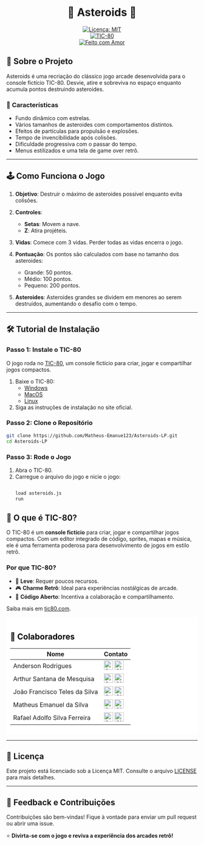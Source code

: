<div align="center">

# 🌌 **Asteroids** 🚀

[![Licença: MIT](https://img.shields.io/badge/Licen%C3%A7a-MIT-blue.svg)](https://opensource.org/licenses/MIT)  
[![TIC-80](https://img.shields.io/badge/TIC--80-Fantasy%20Console-orange)](https://tic80.com)  
[![Feito com Amor](https://img.shields.io/badge/Feito%20com-%E2%9D%A4-red)](https://github.com/Matheus-Emanue123/Asteroids-LP) 

</div>

## 📖 **Sobre o Projeto**

Asteroids é uma recriação do clássico jogo arcade desenvolvida para o console fictício TIC-80. Desvie, atire e sobreviva no espaço enquanto acumula pontos destruindo asteroides.

### 🌟 **Características**
- Fundo dinâmico com estrelas.
- Vários tamanhos de asteroides com comportamentos distintos.
- Efeitos de partículas para propulsão e explosões.
- Tempo de invencibilidade após colisões.
- Dificuldade progressiva com o passar do tempo.
- Menus estilizados e uma tela de game over retrô.

---

## 🕹️ **Como Funciona o Jogo**

1. **Objetivo**: Destruir o máximo de asteroides possível enquanto evita colisões.
2. **Controles**:
    - **Setas**: Movem a nave.
    - **Z**: Atira projéteis.
3. **Vidas**: Comece com 3 vidas. Perder todas as vidas encerra o jogo.
4. **Pontuação**: Os pontos são calculados com base no tamanho dos asteroides:
    - Grande: 50 pontos.
    - Médio: 100 pontos.
    - Pequeno: 200 pontos.

5. **Asteroides**: Asteroides grandes se dividem em menores ao serem destruídos, aumentando o desafio com o tempo.

---

## 🛠️ **Tutorial de Instalação**

### Passo 1: Instale o TIC-80
O jogo roda no [TIC-80](https://tic80.com/), um console fictício para criar, jogar e compartilhar jogos compactos.

1. Baixe o TIC-80:
    - [Windows](https://tic80.com/#windows)
    - [MacOS](https://tic80.com/#macos)
    - [Linux](https://tic80.com/#linux)
2. Siga as instruções de instalação no site oficial.

### Passo 2: Clone o Repositório
```bash
git clone https://github.com/Matheus-Emanue123/Asteroids-LP.git
cd Asteroids-LP
```

### Passo 3: Rode o Jogo
1. Abra o TIC-80.
2. Carregue o arquivo do jogo e nicie o jogo:
    ```bash
    
    load asteroids.js
    run
## 🌌 **O que é TIC-80?**
O TIC-80 é um **console fictício** para criar, jogar e compartilhar jogos compactos. Com um editor integrado de código, sprites, mapas e música, ele é uma ferramenta poderosa para desenvolvimento de jogos em estilo retrô.

### **Por que TIC-80?**
- 💾 **Leve**: Requer poucos recursos.
- 🎮 **Charme Retrô**: Ideal para experiências nostálgicas de arcade.
- 📜 **Código Aberto**: Incentiva a colaboração e compartilhamento.

Saiba mais em [tic80.com](https://tic80.com).

<div style="background-color:white; color:black; padding: 10px;">

## 👥 **Colaboradores**

| Nome                          | Contato                                                                                                                                                          |
|-------------------------------|------------------------------------------------------------------------------------------------------------------------------------------------------------------|
| Anderson Rodrigues            | [<img src="https://cdn.jsdelivr.net/npm/simple-icons@latest/icons/gmail.svg" width="24" alt="Gmail">](mailto:andersonifnmg.info@gmail.com) [<img src="https://cdn.jsdelivr.net/npm/simple-icons@latest/icons/github.svg" width="24" alt="GitHub">](https://github.com/AndersonR-S) |
| Arthur Santana de Mesquisa    | [<img src="https://cdn.jsdelivr.net/npm/simple-icons@latest/icons/gmail.svg" width="24" alt="Gmail">](mailto:arthur.santana.mesquita@gmail.com) [<img src="https://cdn.jsdelivr.net/npm/simple-icons@latest/icons/github.svg" width="24" alt="GitHub">](https://github.com/Rutrama) |
| João Francisco Teles da Silva | [<img src="https://cdn.jsdelivr.net/npm/simple-icons@latest/icons/gmail.svg" width="24" alt="Gmail">](mailto:joaoteles0505@gmail.com) [<img src="https://cdn.jsdelivr.net/npm/simple-icons@latest/icons/github.svg" width="24" alt="GitHub">](https://github.com/joaofranciscoteles) |
| Matheus Emanuel da Silva      | [<img src="https://cdn.jsdelivr.net/npm/simple-icons@latest/icons/gmail.svg" width="24" alt="Gmail">](mailto:memanuel643@gmail.com) [<img src="https://cdn.jsdelivr.net/npm/simple-icons@latest/icons/github.svg" width="24" alt="GitHub">](https://github.com/Matheus-Emanue123) |
| Rafael Adolfo Silva Ferreira  | [<img src="https://cdn.jsdelivr.net/npm/simple-icons@latest/icons/gmail.svg" width="24" alt="Gmail">](mailto:rafael.ferreira11.98@gmail.com) [<img src="https://cdn.jsdelivr.net/npm/simple-icons@latest/icons/github.svg" width="24" alt="GitHub">](https://github.com/Radsfer) |

</div>

---

## 📜 **Licença**
Este projeto está licenciado sob a Licença MIT. Consulte o arquivo [LICENSE](LICENSE) para mais detalhes.

---

## 🎉 **Feedback e Contribuições**

Contribuições são bem-vindas! Fique à vontade para enviar um pull request ou abrir uma issue.

⭐ **Divirta-se com o jogo e reviva a experiência dos arcades retrô!**
